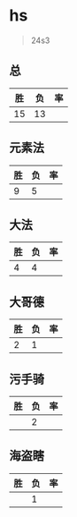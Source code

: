 # hs

> 24s3

## 总
|胜|负|率|
|-|-|-|
|15|13||

## 元素法
|胜|负|率|
|-|-|-|
|9|5||

## 大法
|胜|负|率|
|-|-|-|
|4|4||

## 大哥德
|胜|负|率|
|-|-|-|
|2|1||

## 污手骑
|胜|负|率|
|-|-|-|
||2||

## 海盗瞎
|胜|负|率|
|-|-|-|
||1||
